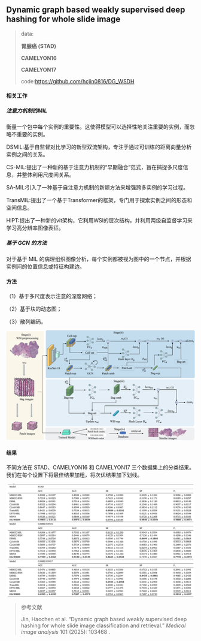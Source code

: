 ## Dynamic graph based weakly supervised deep hashing for whole slide image

> data:
>
> **胃腺癌 (STAD)**
>
> **CAMELYON16**
>
> **CAMELYON17**
>
> code:https://github.com/hcjin0816/DG_WSDH

#### 相关工作

##### 注意力机制的MIL

衡量一个包中每个实例的重要性。这使得模型可以选择性地关注重要的实例，而忽略不重要的实例。

DSMIL:基于自监督对比学习的新型双流架构，专注于通过可训练的距离向量分析实例之间的关系。

CS-MIL:提出了一种新的基于注意力机制的“早期融合”范式，旨在捕捉多尺度信息，并整体利用尺度间关系。

SA-MIL:引入了一种基于自注意力机制的新颖方法来增强跨多实例的学习过程。

TransMIL:提出了一个基于Transformer的框架，专门用于探索实例之间的形态和空间信息。

HIPT:提出了一种新的vit架构，它利用WSI的层次结构，并利用两级自监督学习来学习高分辨率图像表征。

##### 基于 GCN 的方法

对于基于 MIL 的病理组织图像分析，每个实例都被视为图中的一个节点，并根据实例间的位置信息或特征构建边。

#### 方法

（1）基于多尺度表示注意的深度网络；

（2）基于块的动态图；

（3）散列编码。 

![img](./assest/DG-WSDH/1-s2.0-S1361841525000167-gr2_lrg.jpg)

#### 结果

不同方法在 STAD、CAMELYON16 和 CAMELYON17 三个数据集上的分类结果。我们在每个设置下将最佳结果加粗，将次优结果加下划线。

![image-20250526093626325](./assest/DG-WSDH/image-20250526093626325.png)

> 参考文献
>
> Jin, Haochen et al. “Dynamic graph based weakly supervised deep hashing for whole slide image classification and retrieval.” *Medical image analysis* 101 (2025): 103468 .

